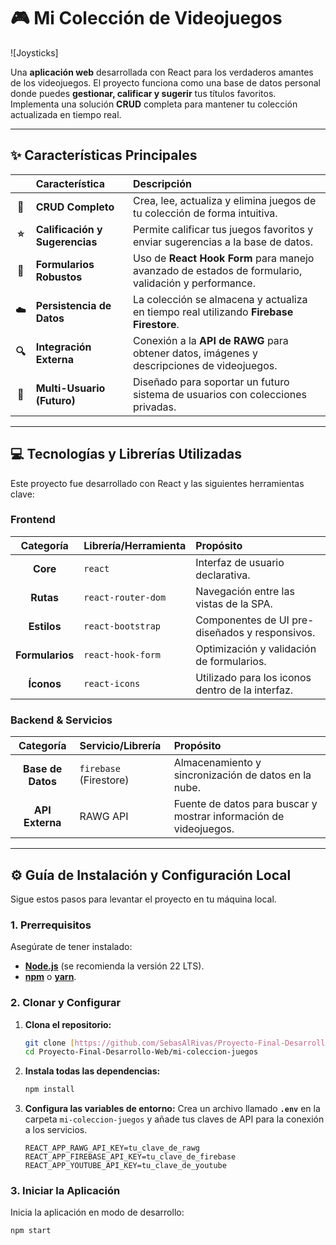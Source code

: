 # 🎮 Mi Colección de Videojuegos

![Joysticks]

Una **aplicación web** desarrollada con React para los verdaderos amantes de los videojuegos. El proyecto funciona como una base de datos personal donde puedes **gestionar, calificar y sugerir** tus títulos favoritos. Implementa una solución **CRUD** completa para mantener tu colección actualizada en tiempo real.

---

## ✨ Características Principales

|  | Característica | Descripción |
| :---: | :--- | :--- |
| **🚀** | **CRUD Completo** | Crea, lee, actualiza y elimina juegos de tu colección de forma intuitiva. |
| **⭐** | **Calificación y Sugerencias** | Permite calificar tus juegos favoritos y enviar sugerencias a la base de datos. |
| **🧱** | **Formularios Robustos** | Uso de **React Hook Form** para manejo avanzado de estados de formulario, validación y performance. |
| **☁️** | **Persistencia de Datos** | La colección se almacena y actualiza en tiempo real utilizando **Firebase Firestore**. |
| **🔍** | **Integración Externa** | Conexión a la **API de RAWG** para obtener datos, imágenes y descripciones de videojuegos. |
| **👤** | **Multi-Usuario (Futuro)** | Diseñado para soportar un futuro sistema de usuarios con colecciones privadas. |

---

## 💻 Tecnologías y Librerías Utilizadas

Este proyecto fue desarrollado con React y las siguientes herramientas clave:

### Frontend
| Categoría | Librería/Herramienta | Propósito |
| :---: | :--- | :--- |
| **Core** | `react` | Interfaz de usuario declarativa. |
| **Rutas** | `react-router-dom` | Navegación entre las vistas de la SPA. |
| **Estilos** | `react-bootstrap` | Componentes de UI pre-diseñados y responsivos. |
| **Formularios** | `react-hook-form` | Optimización y validación de formularios. |
| **Íconos** | `react-icons` | Utilizado para los iconos dentro de la interfaz. |

### Backend & Servicios
| Categoría | Servicio/Librería | Propósito |
| :---: | :--- | :--- |
| **Base de Datos** | `firebase` (Firestore) | Almacenamiento y sincronización de datos en la nube. |
| **API Externa** | RAWG API | Fuente de datos para buscar y mostrar información de videojuegos. |

---

## ⚙️ Guía de Instalación y Configuración Local

Sigue estos pasos para levantar el proyecto en tu máquina local.

### 1. Prerrequisitos
Asegúrate de tener instalado:
* **[Node.js](https://nodejs.org/)** (se recomienda la versión 22 LTS).
* **[npm](https://www.npmjs.com/)** o **[yarn](https://yarnpkg.com/)**.

### 2. Clonar y Configurar

1.  **Clona el repositorio:**
    ```bash
    git clone [https://github.com/SebasAlRivas/Proyecto-Final-Desarrollo-Web.git](https://github.com/SebasAlRivas/Proyecto-Final-Desarrollo-Web.git)
    cd Proyecto-Final-Desarrollo-Web/mi-coleccion-juegos
    ```

2.  **Instala todas las dependencias:**
    ```bash
    npm install
    ```

3.  **Configura las variables de entorno:**
    Crea un archivo llamado **`.env`** en la carpeta `mi-coleccion-juegos` y añade tus claves de API para la conexión a los servicios.

    ```
    REACT_APP_RAWG_API_KEY=tu_clave_de_rawg
    REACT_APP_FIREBASE_API_KEY=tu_clave_de_firebase
    REACT_APP_YOUTUBE_API_KEY=tu_clave_de_youtube
    ```

### 3. Iniciar la Aplicación

Inicia la aplicación en modo de desarrollo:

```bash
npm start